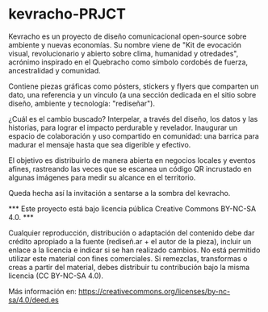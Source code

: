 # kevracho-PRJCT
Kevracho es un proyecto de diseño comunicacional open-source sobre ambiente y nuevas economías. Su nombre viene de "Kit de evocación visual, revolucionario y abierto sobre clima, humanidad y otredades", acrónimo inspirado en el Quebracho como símbolo cordobés de fuerza, ancestralidad y comunidad.

Contiene piezas gráficas como pósters, stickers y flyers que comparten un dato, una referencia y un vínculo (a una sección dedicada en el sitio sobre diseño, ambiente y tecnología: "rediseñar"). 

¿Cuál es el cambio buscado? Interpelar, a través del diseño, los datos y las historias, para lograr el impacto perdurable y revelador. Inaugurar un espacio de colaboración y uso compartido en comunidad: una barrica para madurar el mensaje hasta que sea digerible y efectivo. 

El objetivo es distribuirlo de manera abierta en negocios locales y eventos afines, rastreando las veces que se escanea un código QR incrustado en algunas imágenes para medir su alcance en el territorio. 

Queda hecha así la invitación a sentarse a la sombra del kevracho.

*** Este proyecto está bajo licencia pública Creative Commons BY-NC-SA 4.0. ***

Cualquier reproducción, distribución o adaptación del contenido debe dar crédito apropiado a la fuente (rediseñ.ar + el autor de la pieza), incluir un enlace a la licencia e indicar si se han realizado cambios. No está permitido utilizar este material con fines comerciales. Si remezclas, transformas o creas a partir del material, debes distribuir tu contribución bajo la misma licencia (CC BY-NC-SA 4.0).

Más información en: https://creativecommons.org/licenses/by-nc-sa/4.0/deed.es
